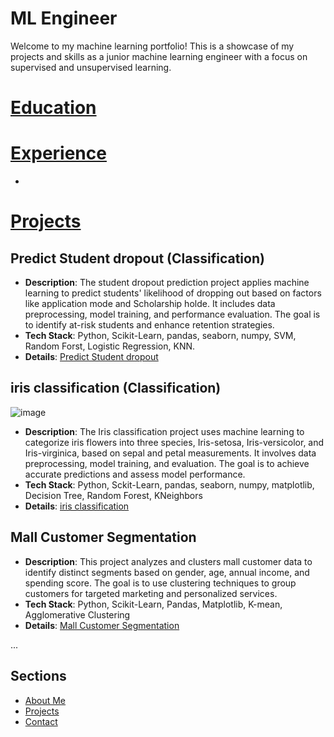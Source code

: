 # ML Engineer 

Welcome to my machine learning portfolio! This is a showcase of my projects and skills as a junior machine learning engineer with a focus on supervised and unsupervised learning.

# **<u>Education</u>**

# **<u>Experience</u>**
- 

# **<u>Projects</u>**
## **Predict Student dropout (Classification)**
   - **Description**: The student dropout prediction project applies machine learning to predict students' likelihood of dropping out based on factors like application mode and Scholarship holde. It includes data preprocessing, model training, and performance evaluation. The goal is to identify at-risk students and enhance retention strategies.
   - **Tech Stack**: Python, Scikit-Learn, pandas, seaborn, numpy, SVM, Random Forst, Logistic Regression, KNN.
   - **Details**: [Predict Student dropout][Student-dropout]
     
## **iris classification (Classification)**           
   ![image](https://github.com/user-attachments/assets/5d36a6e6-b2a2-4d14-a003-3ab9fc07754f)
   - **Description**: The Iris classification project uses machine learning to categorize iris flowers into three species, Iris-setosa, Iris-versicolor, and Iris-virginica, based on sepal and petal measurements. It involves data preprocessing, model training, and evaluation. The goal is to achieve accurate predictions and assess model performance.
   - **Tech Stack**: Python, Sckit-Learn, pandas, seaborn, numpy, matplotlib, Decision Tree, Random Forest, KNeighbors
   - **Details**: [iris classification][iris-classification]
     
## **Mall Customer Segmentation**
   - **Description**: This project analyzes and clusters mall customer data to identify distinct segments based on gender, age, annual income, and spending score. The goal is to use clustering techniques to group customers for targeted marketing and   personalized services.
   - **Tech Stack**: Python, Scikit-Learn, Pandas, Matplotlib, K-mean, Agglomerative Clustering
   - **Details**: [Mall Customer Segmentation][mall-segmentation]

   ...

[mall-segmentation]: https://github.com/MohamedAhmed35/portfolio/blob/main/projects/ML%20projects/Unsupervised/Mall_customer_segmentation.ipynb
[Student-dropout]: https://github.com/MohamedAhmed35/portfolio/blob/main/projects/ML%20projects/Supervised/Classification/Predict_student_dropout.ipynb
[iris-classification]: https://github.com/MohamedAhmed35/portfolio/blob/main/projects/ML%20projects/Supervised/Classification/iris%20classification.ipynb

## Sections
- [About Me](about.md)
- [Projects](projects.md)
- [Contact](contact.md)
